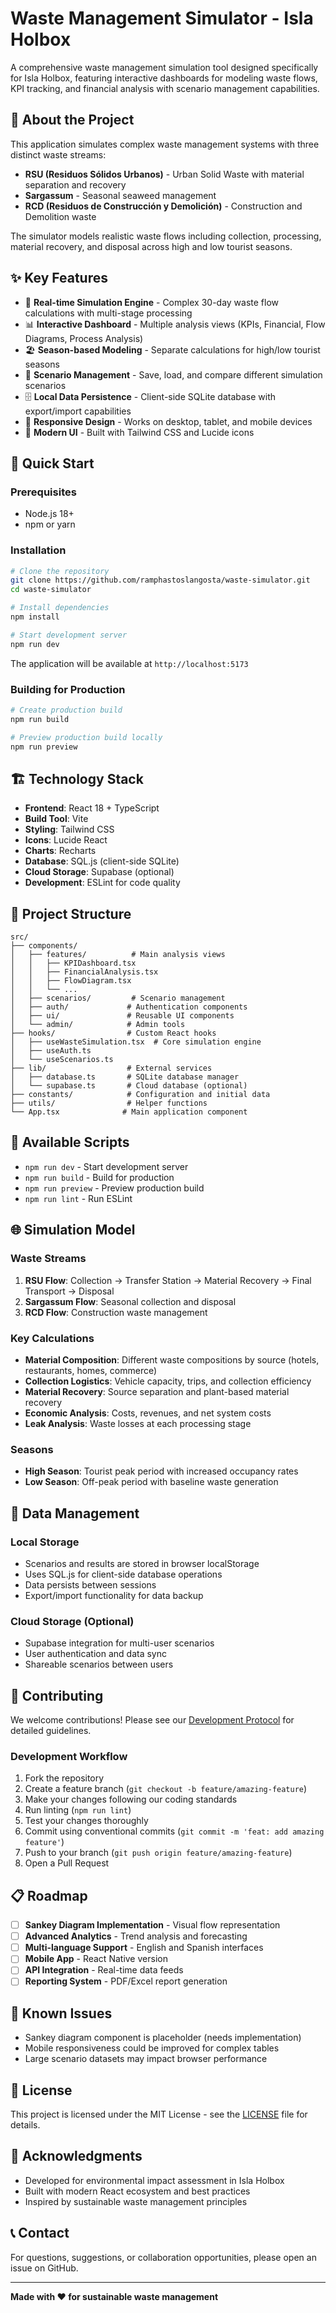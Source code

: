 # Waste Management Simulator - Isla Holbox

A comprehensive waste management simulation tool designed specifically for Isla Holbox, featuring interactive dashboards for modeling waste flows, KPI tracking, and financial analysis with scenario management capabilities.

## 🌊 About the Project

This application simulates complex waste management systems with three distinct waste streams:
- **RSU (Residuos Sólidos Urbanos)** - Urban Solid Waste with material separation and recovery
- **Sargassum** - Seasonal seaweed management 
- **RCD (Residuos de Construcción y Demolición)** - Construction and Demolition waste

The simulator models realistic waste flows including collection, processing, material recovery, and disposal across high and low tourist seasons.

## ✨ Key Features

- 🔄 **Real-time Simulation Engine** - Complex 30-day waste flow calculations with multi-stage processing
- 📊 **Interactive Dashboard** - Multiple analysis views (KPIs, Financial, Flow Diagrams, Process Analysis)
- 🏖️ **Season-based Modeling** - Separate calculations for high/low tourist seasons
- 💾 **Scenario Management** - Save, load, and compare different simulation scenarios
- 🗄️ **Local Data Persistence** - Client-side SQLite database with export/import capabilities
- 📱 **Responsive Design** - Works on desktop, tablet, and mobile devices
- 🎨 **Modern UI** - Built with Tailwind CSS and Lucide icons

## 🚀 Quick Start

### Prerequisites

- Node.js 18+ 
- npm or yarn

### Installation

```bash
# Clone the repository
git clone https://github.com/ramphastoslangosta/waste-simulator.git
cd waste-simulator

# Install dependencies
npm install

# Start development server
npm run dev
```

The application will be available at `http://localhost:5173`

### Building for Production

```bash
# Create production build
npm run build

# Preview production build locally
npm run preview
```

## 🏗️ Technology Stack

- **Frontend**: React 18 + TypeScript
- **Build Tool**: Vite
- **Styling**: Tailwind CSS
- **Icons**: Lucide React
- **Charts**: Recharts
- **Database**: SQL.js (client-side SQLite)
- **Cloud Storage**: Supabase (optional)
- **Development**: ESLint for code quality

## 📁 Project Structure

```
src/
├── components/
│   ├── features/          # Main analysis views
│   │   ├── KPIDashboard.tsx
│   │   ├── FinancialAnalysis.tsx
│   │   ├── FlowDiagram.tsx
│   │   └── ...
│   ├── scenarios/         # Scenario management
│   ├── auth/             # Authentication components
│   ├── ui/               # Reusable UI components
│   └── admin/            # Admin tools
├── hooks/                # Custom React hooks
│   ├── useWasteSimulation.tsx  # Core simulation engine
│   ├── useAuth.ts
│   └── useScenarios.ts
├── lib/                  # External services
│   ├── database.ts       # SQLite database manager
│   └── supabase.ts       # Cloud database (optional)
├── constants/            # Configuration and initial data
├── utils/                # Helper functions
└── App.tsx              # Main application component
```

## 🔧 Available Scripts

- `npm run dev` - Start development server
- `npm run build` - Build for production
- `npm run preview` - Preview production build
- `npm run lint` - Run ESLint

## 🌐 Simulation Model

### Waste Streams

1. **RSU Flow**: Collection → Transfer Station → Material Recovery → Final Transport → Disposal
2. **Sargassum Flow**: Seasonal collection and disposal
3. **RCD Flow**: Construction waste management

### Key Calculations

- **Material Composition**: Different waste compositions by source (hotels, restaurants, homes, commerce)
- **Collection Logistics**: Vehicle capacity, trips, and collection efficiency
- **Material Recovery**: Source separation and plant-based material recovery
- **Economic Analysis**: Costs, revenues, and net system costs
- **Leak Analysis**: Waste losses at each processing stage

### Seasons

- **High Season**: Tourist peak period with increased occupancy rates
- **Low Season**: Off-peak period with baseline waste generation

## 💾 Data Management

### Local Storage
- Scenarios and results are stored in browser localStorage
- Uses SQL.js for client-side database operations
- Data persists between sessions
- Export/import functionality for data backup

### Cloud Storage (Optional)
- Supabase integration for multi-user scenarios
- User authentication and data sync
- Shareable scenarios between users

## 🤝 Contributing

We welcome contributions! Please see our [Development Protocol](./DEVELOPMENT_PROTOCOL.md) for detailed guidelines.

### Development Workflow

1. Fork the repository
2. Create a feature branch (`git checkout -b feature/amazing-feature`)
3. Make your changes following our coding standards
4. Run linting (`npm run lint`)
5. Test your changes thoroughly
6. Commit using conventional commits (`git commit -m 'feat: add amazing feature'`)
7. Push to your branch (`git push origin feature/amazing-feature`)
8. Open a Pull Request

## 📋 Roadmap

- [ ] **Sankey Diagram Implementation** - Visual flow representation
- [ ] **Advanced Analytics** - Trend analysis and forecasting
- [ ] **Multi-language Support** - English and Spanish interfaces
- [ ] **Mobile App** - React Native version
- [ ] **API Integration** - Real-time data feeds
- [ ] **Reporting System** - PDF/Excel report generation

## 🐛 Known Issues

- Sankey diagram component is placeholder (needs implementation)
- Mobile responsiveness could be improved for complex tables
- Large scenario datasets may impact browser performance

## 📄 License

This project is licensed under the MIT License - see the [LICENSE](LICENSE) file for details.

## 🙏 Acknowledgments

- Developed for environmental impact assessment in Isla Holbox
- Built with modern React ecosystem and best practices
- Inspired by sustainable waste management principles

## 📞 Contact

For questions, suggestions, or collaboration opportunities, please open an issue on GitHub.

---

**Made with ❤️ for sustainable waste management**